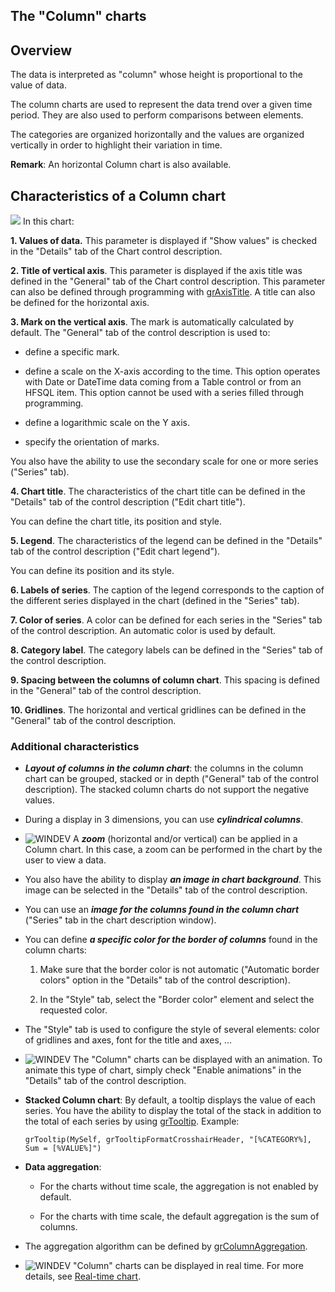 


## The "Column" charts
			



<a name="NOTE1"></a>
<a name="NOTE1_1"></a>


## Overview
<a name="overview_ELTTEXTE000227"></a>
The data is interpreted as "column" whose height is proportional to the value of data.

The column charts are used to represent the data trend over a given time period. They are also used to perform comparisons between elements.

The categories are organized horizontally and the values are organized vertically in order to highlight their variation in time.

**Remark**: An horizontal Column chart is also available.



<a name="NOTE2"></a>
<a name="NOTE2_1"></a>


## Characteristics of a Column chart
<a name="characteristics_column_chart_ELTTEXTE000251"></a>

![](https://doc.pcsoft.fr/en-US/images/image.awp?langid=3&name=Genhisto.gif&type=thumb)
In this chart:

**1. Values of data.** 
This parameter is displayed if "Show values" is checked in the "Details" tab of the Chart control description.

**2. Title of vertical axis**. 
This parameter is displayed if the axis title was defined in the "General" tab of the Chart control description. This parameter can also be defined through programming with [grAxisTitle](../WDLang3/3042057.md). A title can also be defined for the horizontal axis.

**3. Mark on the vertical axis**. 
The mark is automatically calculated by default. The "General" tab of the control description is used to:

- define a specific mark.

- define a scale on the X-axis according to the time. This option operates with Date or DateTime data coming from a Table control or from an HFSQL item. This option cannot be used with a series filled through programming.

- define a logarithmic scale on the Y axis.

- specify the orientation of marks.




You also have the ability to use the secondary scale for one or more series ("Series" tab).

**4. Chart title**. 
The characteristics of the chart title can be defined in the "Details" tab of the control description ("Edit chart title").

You can define the chart title, its position and style.

**5. Legend**. 
The characteristics of the legend can be defined in the "Details" tab of the control description ("Edit chart legend").

You can define its position and its style.

**6. Labels of series**. 
The caption of the legend corresponds to the caption of the different series displayed in the chart (defined in the "Series" tab).

**7. Color of series**. 
A color can be defined for each series in the "Series" tab of the control description. An automatic color is used by default.

**8. Category label**. 
The category labels can be defined in the "Series" tab of the control description.

**9. Spacing between the columns of column chart**. 
This spacing is defined in the "General" tab of the control description.

**10. Gridlines**. 
The horizontal and vertical gridlines can be defined in the "General" tab of the control description.
<a name="NOTE2_2"></a>


### Additional characteristics
<a name="additional_characteristics_ELTPARAGRAPHE000125"></a>

- ***Layout of columns in the column chart***: the columns in the column chart can be grouped, stacked or in depth ("General" tab of the control description). The stacked column charts do not support the negative values.

- During a display in 3 dimensions, you can use ***cylindrical columns***.

- ![WINDEV](https://doc.pcsoft.fr/ext/images/us/WD.png) A ***zoom*** (horizontal and/or vertical) can be applied in a Column chart. In this case, a zoom can be performed in the chart by the user to view a data.

- You also have the ability to display ***an image in chart background***. This image can be selected in the "Details" tab of the control description.

- You can use an ***image for the columns found in the column chart*** ("Series" tab in the chart description window).

- You can define ***a specific color for the border of columns*** found in the column charts:

	1. Make sure that the border color is not automatic ("Automatic border colors" option in the "Details" tab of the control description).

	2. In the "Style" tab, select the "Border color" element and select the requested color.




- The "Style" tab is used to configure the style of several elements: color of gridlines and axes, font for the title and axes, ...

- ![WINDEV](https://doc.pcsoft.fr/ext/images/us/WD.png) The "Column" charts can be displayed with an animation. To animate this type of chart, simply check "Enable animations" in the "Details" tab of the control description. 

- **Stacked Column chart**: By default, a tooltip displays the value of each series. 
	You have the ability to display the total of the stack in addition to the total of each series by using [grTooltip](../WDLang3/3042010.md). Example:  
	
	```wl
	grTooltip(MySelf, grTooltipFormatCrosshairHeader, "[%CATEGORY%], Sum = [%VALUE%]")
	```


- **Data aggregation**: 

	- For the charts without time scale, the aggregation is not enabled by default.

	- For the charts with time scale, the default aggregation is the sum of columns.




- The aggregation algorithm can be defined by [grColumnAggregation](../WDLang3/1000023015.md). 

- ![WINDEV](https://doc.pcsoft.fr/ext/images/us/WD.png) "Column" charts can be displayed in real time. For more details, see [Real-time chart](../WDChamp/1000021037.md).





